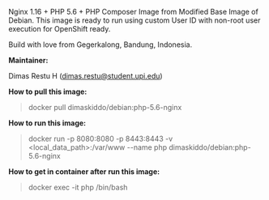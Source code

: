 Nginx 1.16 + PHP 5.6 + PHP Composer Image from Modified Base Image of Debian. This image is ready to run using custom User ID with non-root user execution for OpenShift ready.

Build with love from Gegerkalong, Bandung, Indonesia.

**Maintainer:**

Dimas Restu H (<dimas.restu@student.upi.edu>)

**How to pull this image:**

> docker pull dimaskiddo/debian:php-5.6-nginx

**How to run this image:**

> docker run -p 8080:8080 -p 8443:8443 -v <local_data_path>:/var/www --name php dimaskiddo/debian:php-5.6-nginx

**How to get in container after run this image:**

> docker exec -it php /bin/bash
